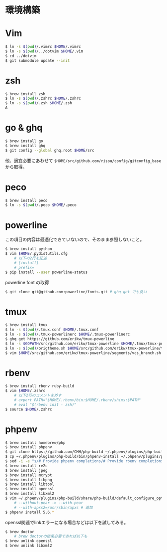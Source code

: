 環境構築
====

# Vim

```sh
$ ln -s $(pwd)/.vimrc $HOME/.vimrc
$ ln -s $(pwd)/../dotvim $HOME/.vim
$ cd ../dotvim
$ git submodule update --init
```

# zsh

```sh
$ brew install zsh
$ ln -s $(pwd)/.zshrc $HOME/.zshrc
$ ln -s $(pwd)/.zsh $HOME/.zsh
A
```

# go & ghq

```sh
$ brew install go
$ brew install ghq
$ git config --global ghq.root $HOME/src
```

他、適宜必要にあわせて `$HOME/src/github.com/risou/config/gitconfig_base` から取得。

# peco

```sh
$ brew install peco
$ ln -s $(pwd)/.peco $HOME/.peco
```

# powerline

この項目の内容は最適化できていないので、そのまま参照しないこと。

```sh
$ brew install python
$ vim $HOME/.pydistutils.cfg
    # 以下の2行を記述
    # [install]
    # prefix=
$ pip install --user powerline-status
```

powerline font の取得

```sh
$ git clone git@github.com:powerline/fonts.git # ghq get でも良い
```

# tmux

```sh
$ brew install tmux
$ ln -s $(pwd)/.tmux.conf $HOME/.tmux.conf
$ ln -s $(pwd)/.tmux-powerlinerc $HOME/.tmux-powerlinerc
$ ghq get https://github.com/erikw/tmux-powerline
$ ln -s $GOPATH/src/github.com/erikw/tmux-powerline $HOME/.tmux/tmux-powerline
$ ln -s $(pwd)/origtheme.sh $HOME/src/github.com/erikw/tmux-powerline/themes/origtheme.sh
$ vim $HOME/src/github.com/erikw/tmux-powerline/segments/vcs_branch.sh # change git_colour from "5" to "253"
```

# rbenv

```sh
$ brew install rbenv ruby-build
$ vim $HOME/.zshrc
    # 以下2行のコメントを外す
    # export PATH="$HOME/.rbenv/bin:$HOME/.rbenv/shims:$PATH"
    # eval "$(rbenv init - zsh)"
$ source $HOME/.zshrc
```

# phpenv

```sh
$ brew install homebrew/php
$ brew install phpenv
$ git clone https://github.com/CHH/php-build ~/.phpenv/plugins/php-build
$ cp ~/.phpenv/plugins/php-build/bin/phpenv-install ~/.phpenv/plugins/php-build/bin/rbenv-install
$ sed -i -e "s/# Provide phpenv completions/# Provide rbenv completions/g" ~/.rbenv/plugins/php-build/bin/rbenv-install
$ brew install re2c
$ brew install jpeg
$ brew install mcrypt
$ brew install libpng
$ brew install libtool
$ brew install openssl
$ brew install libxml2
$ vim ~/.phpenv/plugins/php-build/share/php-build/default_configure_options
    # --without-pear -> --with-pear
    # --with-apxs2=/usr/sbin/apxs # 追加
$ phpenv install 5.6.*
```

openssl関連でlinkエラーになる場合などは以下を試してみる。

```sh
$ brew doctor
    # brew doctorの結果必要であれば以下も
$ brew unlink openssl
$ brew unlink libxml2
```


